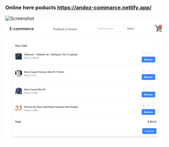 ### Online here poducts https://andoz-commarce.netlify.app/

![Screenshot](./src/assets/screenshot.png)
![Screenshot](./src/assets/screenshop1.png)
